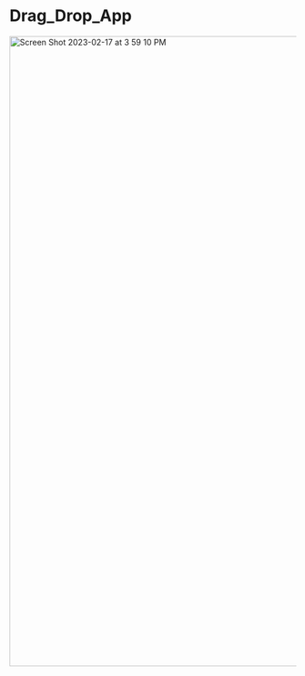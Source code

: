 # Drag_Drop_App
<img width="1108" alt="Screen Shot 2023-02-17 at 3 59 10 PM" src="https://user-images.githubusercontent.com/63207127/219689329-a9c8a4f2-82bb-4d21-bf46-2b876523edb9.png">

